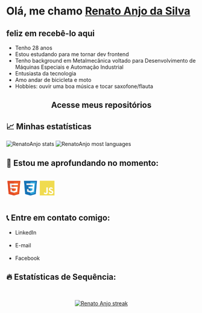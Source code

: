 # Olá, me chamo [Renato Anjo da Silva](https://www.linkedin.com/in/renato-anjo/)
## feliz em recebê-lo aqui

<ul> 
<li>Tenho 28 anos</li>
<li>Estou estudando para me tornar dev frontend</li>
<li>Tenho background em Metalmecânica voltado para Desenvolvimento de Máquinas Especiais e Automação Industrial</li>
<li>Entusiasta da tecnologia</li>
  <li>Amo andar de bicicleta e moto</li>
<li>Hobbies: ouvir uma boa música e tocar saxofone/flauta</li>
</ul>
<div align='center'>
  <h2>
    <a
    target="_blank"
    style="text-decoration: none"
    href="https://github.com/RenatoAnjo?tab=repositories"
    >Acesse meus repositórios</a>
  </h2>
</div>

## :chart_with_upwards_trend: Minhas estatísticas


<p align="left">
<img width="530em" src="https://github-readme-stats.vercel.app/api?username=RenatoAnjo&show_icons=true&theme=vision-friendly-dark" alt="RenatoAnjo stats"/>
<img width="530em" src="https://github-readme-stats.vercel.app/api/top-langs/?username=RenatoAnjo&layout=compact&theme=vision-friendly-dark" alt="RenatoAnjo most languages"/>
</p>




 ##  :bookmark_tabs: Estou me aprofundando no momento: 
 
<div style="display: inline_block"><br>
<img align="center" alt="HTML" height="40" width="40" src="https://raw.githubusercontent.com/devicons/devicon/master/icons/html5/html5-original.svg">
  <img align="center" alt="CSS" height="40" width="40" src="https://raw.githubusercontent.com/devicons/devicon/master/icons/css3/css3-original.svg">
  <img align="center" alt="Js" height="40" width="40" src="https://raw.githubusercontent.com/devicons/devicon/master/icons/javascript/javascript-plain.svg">
</div>
 
 <br>
 
  ## 📞 Entre em contato comigo:
 <div>
  <div>
    <ul>
        <li><a href="https://www.linkedin.com/in/renato-anjo/"  style="text-decoration: none" target="_blank" rel="noreferrer">
        LinkedIn</a></li><br>
        <li><a href="mailto:renato_anjo.s@hotmail.com"  style="text-decoration: none" target="_blank" rel="noreferrer">
        E-mail</li><br>
        <li><a href="https://www.facebook.com/anjo3003"  style="text-decoration: none" target="_blank" rel="noreferrer">
        Facebook
        </a></li>
    </ul>
</div>
  
</div>

## 🔥  Estatísticas de Sequência:
  <br>
   <p align="center">
  <a href="https://github.com/RenatoAnjo/github-readme-streak-stats">
    <img title="🔥 Get streak stats RenatO Anjo" alt="Renato Anjo streak" src="https://github-readme-streak-stats.herokuapp.com/?user=RenatoAnjo&theme=highcontrast&hide_border=true"/>
  </a>

</div>
